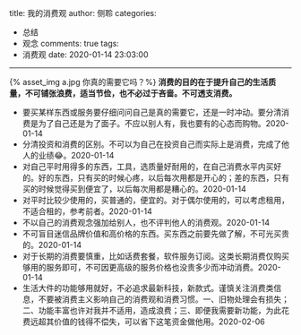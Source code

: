 title: 我的消费观
author: 侧聆
categories:
  - 总结
  - 观念
comments: true
tags:
  - 消费观
date: 2020-01-14 23:03:00
---
{% asset_img a.jpg 你真的需要它吗？%}
**消费的目的在于提升自己的生活质量，不可铺张浪费，适当节俭，也不必过于吝啬。不可透支消费。**
* 要买某样东西或服务要仔细问问自己是真的需要它，还是一时冲动。要分清消费是为了自己还是为了面子。不应以别人有，我也要有的心态而购物。2020-01-14
* 分清投资和消费的区别。不可以为自己在投资自己而实际上是消费，完成了他人的业绩:joy:。2020-01-14
* 对自己平时用得多的东西，工具，选质量好耐用的，在自己消费水平内买好的。好的东西，只有买的时候心疼，以后每次用都是开心的；差的东西，只有买的时候觉得买到便宜了，以后每次用都是糟心的。2020-01-14
* 对平时比较少使用的，买普通的，便宜的。对于偶尔使用的，可以考虑租用，不适合租的，参考前者。2020-01-14
* 不以自己的消费观念强加给别人，也不评判他人的消费观。2020-01-14
* 不可盲目迷信品牌价值和高价格的东西。买东西之前要先做了解，不可光买贵的。2020-01-14
* 对于长期的消费要慎重，比如话费套餐，软件服务订阅。这类长期消费仅购买够用的服务即可，不可因更高级的服务价格也没贵多少而冲动消费。2020-01-14
* 生活大件的功能够用就好，不必追求最新科技，新款式。谨慎关注消费类信息，不要被消费主义影响自己的消费观和消费习惯。一、旧物处理会有损失；二、功能丰富也许对我并不适用，造成浪费；三、即便我需要新功能，为此花费远超其价值的钱得不偿失，可以省下这笔资金做他用。2020-02-06